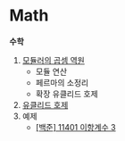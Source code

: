 # Math
**수학**

1. [모듈러의 곱셈 역원](https://github.com/choiish98/PS/blob/main/Math/%EB%AA%A8%EB%93%88%EB%9F%AC%EC%9D%98%20%EA%B3%B1%EC%85%88%20%EC%97%AD%EC%9B%90.md)
   - 모듈 연산
   - 페르마의 소정리
   - 확장 유클리드 호제
2. [유클리드 호제](https://github.com/choiish98/PS/blob/main/Math/%EC%9C%A0%ED%81%B4%EB%A6%AC%EB%93%9C%20%ED%98%B8%EC%A0%9C.md)
3. 예제
   - [[백준] 11401 이항계수 3](https://github.com/choiish98/PS/blob/main/Math/%5B%EB%B0%B1%EC%A4%80%5D%2011401%20%EC%9D%B4%ED%95%AD%EA%B3%84%EC%88%98%203.md)
